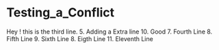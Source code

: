 # Testing_a_Conflict

Hey ! this is the third line.
5. Adding a Extra line
10. Good
7. Fourth Line
8. Fifth Line
9. Sixth Line
8. Eigth Line
11. Eleventh Line
